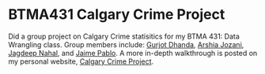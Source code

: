 # BTMA431 Calgary Crime Project
Did a group project on Calgary Crime statisitics for my BTMA 431: Data Wrangling class. Group members include: [Gurjot Dhanda](https://www.linkedin.com/in/gdhanda23/), [Arshia Jozani](https://www.linkedin.com/in/arshiajozani/), [Jagdeep Nahal](https://www.linkedin.com/in/jagdeep-singh-nahal/), and [Jaime Pablo](https://www.linkedin.com/in/jaime-carlos-pablo/).
A more in-depth walkthrough is posted on my personal website, [Calgary Crime Project](https://sites.google.com/view/bleblanc/projects/btma-431-calgary-crimes-group-project).
